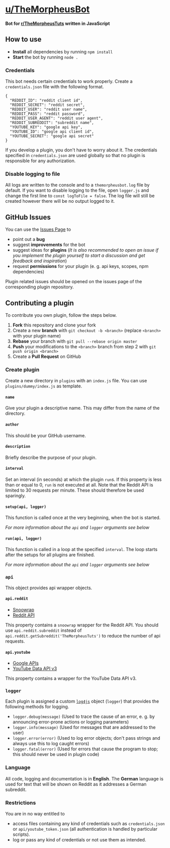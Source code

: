 # [u/TheMorpheusBot](https://reddit.com/u/TheMorpheusBot "Reddit")

**Bot for [r/TheMorpheusTuts](https://reddit.com/r/TheMorpheusTuts "Reddit") written in JavaScript**

## How to use

- **Install** all dependencies by running `npm install`
- **Start** the bot by running `node .`

### Credentials

This bot needs certain credentials to work properly. Create a `credentials.json` file with the following format.

    {
      "REDDIT_ID": "reddit client id",
      "REDDIT_SECRET": "reddit secret",
      "REDDIT_USER": "reddit user name",
      "REDDIT_PASS": "reddit password",
      "REDDIT_USER_AGENT": "reddit user agent",
      "REDDIT_SUBREDDIT": "subreddit name",
      "YOUTUBE_KEY": "google api key",
      "YOUTUBE_ID": "google api client id",
      "YOUTUBE_SECRET": "google api secret"
    }

If you develop a plugin, you don't have to worry about it. The credentials specified in `credentials.json` are used globally so that no plugin is responsible for any authorization.

### Disable logging to file

All logs are written to the console and to a `themorpheusbot.log` file by default. If you want to disable logging to the file, open `logger.js` and change the first line to `const logToFile = false`. The log file will still be created however there will be no output logged to it.

## GitHub Issues

You can use the [Issues Page](https://github.com/Scriptim/TheMorpheusRedditBot/issues "Issues") to

- point out a **bug**
- suggest **improvements** for the bot
- suggest ideas for **plugins** (*It is also recommended to open an issue if you implement the plugin yourself to start a discussion and get feedback and inspiration*)
- request **permissions** for your plugin (e. g. api keys, scopes, npm dependencies)

Plugin related issues should be opened on the issues page of the corresponding plugin repository.

## Contributing a plugin

To contribute you own plugin, follow the steps below.

1. **Fork** this repository and clone your fork
2. Create a new **branch** with `git checkout -b <branch>` (replace `<branch>` with your plugin name)
3. **Rebase** your branch with `git pull --rebase origin master`
4. **Push** your modifications to the `<branch>` branch from step 2 with `git push origin <branch>`
5. Create a **Pull Request** on GitHub

### Create plugin

Create a new directory in `plugins` with an `index.js` file. You can use `plugins/dummy/index.js` as template.

#### `name`

Give your plugin a descriptive name. This may differ from the name of the directory.

#### `author`

This should be your GitHub username.

#### `description`

Briefly describe the purpose of your plugin.

#### `interval`

Set an interval (in seconds) at which the plugin `run`s. If this property is less than or equal to 0, `run` is not executed at all. Note that the Reddit API is limited to 30 requests per minute. These should therefore be used sparingly.

#### `setup(api, logger)`

This function is called once at the very beginning, when the bot is started.

*For more information about the `api` and `logger` arguments see below*

#### `run(api, logger)`

This function is called in a loop at the specified `interval`. The loop starts after the setups for all plugins are finished.

*For more information about the `api` and `logger` arguments see below*

### `api`

This object provides api wrapper objects.

#### `api.reddit`

- [Snoowrap](https://not-an-aardvark.github.io/snoowrap/index.html "Snoowrap Documentation")
- [Reddit API](https://www.reddit.com/dev/api "Reddit API Documentation")

This property contains a `snoowrap` wrapper for the Reddit API. You should use `api.reddit.subreddit` instead of `api.reddit.getSubreddit('TheMorpheusTuts')` to reduce the number of api requests.

#### `api.youtube`

- [Google APIs](http://google.github.io/google-api-nodejs-client/ "Google APIs Documentation")
- [YouTube Data API v3](http://google.github.io/google-api-nodejs-client/classes/_apis_youtube_v3_.youtube.html "YouTube Data API v3 Documentation")

This property contains a wrapper for the YouTube Data API v3.

### `logger`

Each plugin is assigned a custom [`log4js`](https://github.com/log4js-node/log4js-node "log4js-node on GitHub") object (`logger`) that provides the following methods for logging.

- `logger.debug(message)` (Used to trace the cause of an error, e. g. by announcing error-prone actions or logging parameters)
- `logger.info(message)` (Used for messages that are addressed to the user)
- `logger.error(error)` (Used to log error objects; don't pass strings and always use this to log caught errors)
- `logger.fatal(error)` (Used for errors that cause the program to stop; this should never be used in plugin code)

### Language

All code, logging and documentation is in **English**. The **German** language is used for text that will be shown on Reddit as it addresses a German subreddit.

### Restrictions

You are in no way entitled to

- access files containing any kind of credentials such as `credentials.json` or `api/youtube_token.json` (all authentication is handled by particular scripts).
- log or pass any kind of credentials or not use them as intended.
